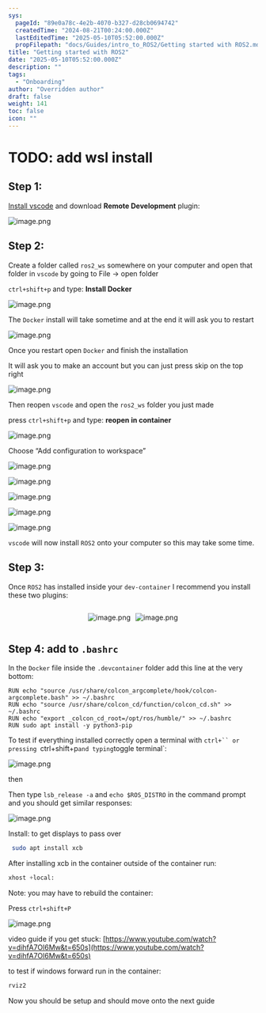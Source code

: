 ```yaml
---
sys:
  pageId: "89e0a78c-4e2b-4070-b327-d28cb0694742"
  createdTime: "2024-08-21T00:24:00.000Z"
  lastEditedTime: "2025-05-10T05:52:00.000Z"
  propFilepath: "docs/Guides/intro_to_ROS2/Getting started with ROS2.md"
title: "Getting started with ROS2"
date: "2025-05-10T05:52:00.000Z"
description: ""
tags:
  - "Onboarding"
author: "Overridden author"
draft: false
weight: 141
toc: false
icon: ""
---
```


# TODO: add wsl install

## Step 1:

[Install vscode](https://code.visualstudio.com/download) and download **Remote Development** plugin:

![image.png](https://prod-files-secure.s3.us-west-2.amazonaws.com/d518164a-d88e-44d1-a4ee-3adb3bd8bce0/efb52993-1881-4a40-b95e-6f020334f022/image.png?X-Amz-Algorithm=AWS4-HMAC-SHA256&X-Amz-Content-Sha256=UNSIGNED-PAYLOAD&X-Amz-Credential=ASIAZI2LB4665TBA7FAL%2F20250616%2Fus-west-2%2Fs3%2Faws4_request&X-Amz-Date=20250616T024359Z&X-Amz-Expires=3600&X-Amz-Security-Token=IQoJb3JpZ2luX2VjEGsaCXVzLXdlc3QtMiJIMEYCIQDxiBf1MaRmPXolDjYRY5RlwkJRrHnXVrm6RmOSAv%2FLxAIhAPMDqa59maIzsa40f9GBDHi5QVJDPbKDA2BToxMoEQy6Kv8DCFMQABoMNjM3NDIzMTgzODA1IgwwZPv0f%2Bs1mcTfMCYq3ANMb2moHTgvBISaQ%2BdFYNvhOXiJmubAIVM%2BSl4XomgbHlyB4d53u%2FEkCgL62WCn9do7kGsCGrfS3Wsk5JJ71O7FMZLVpsWFX25Y2NlrFsQwZes%2BuqcETCcDFeT5a9AuhzDvKW99KZIXksbtfzGsdhkToCKcnxqj1y7s3Rrb7%2F5eOmEPfZBdfRUkcwp12PIgsYfa6wcPI%2Bw8y%2FSvyMFkqNBxHQYTmkixfa04orVAAipFhT6w%2FaBGz020rP9EITs19uU%2BIwGsCQDgKOSCsFutRPhrrABE%2B%2FRgwTwFz8I%2BXn%2BdWcmLhCLi209frLkOHedjEspYB0NPwO4mDF3B2u6cHRaqSPHTsD8M8OhT9Mo9xb5V5550ucYNiwC9aCQG%2BNxmR0GvFo6tzTGV2%2BtFsJUBqyG46yVOeJS%2F%2BR7fj3F6FaILXGHTkQsPbHFEnlMmDVpdhEWu%2FMCngf6FcWr8mzMU13RKuOP3E2Gvg9004rJuopzIU5ux33SbjN%2F9FU%2Ba9tG2xjJ0t6gsW1dZUImy%2Fs2hbYuIBtqR4J6BE0q8YENAXUy%2BePq7%2BihiFJQm%2BVTc%2BH11e0yJTCP5EKiqbhvwhLYOrRptpGPiS5yJb3S8Wh3mYDZ8A9Rd9%2Fgfkrk8DRav8jC%2F%2Fr3CBjqkAcGOK3E4oGr38cYPd1t5ar92kWSaFvCTTl%2BciCtzzmOLKRuMGXG8%2BMJ7%2FYQq2AHoBeRrEltQJk6A8yyVICo4Tu1BPJwFMqyGLES6mW6zmsKVxmSp6JuTD%2B6RtZD1RUl1gcBTJdaQkCnSyIJkVcEGF40Jm6WohEpl9qBJTfTU8D%2FWpbAKaa%2FO7mHA4%2BnuvWNHRw546T4vyORN5m4hQoN8NLw8X4t8&X-Amz-Signature=7ff0f5b19e5cadeb1d7f493638e7a24561e550d91521396c06c396ccc5669edd&X-Amz-SignedHeaders=host&x-amz-checksum-mode=ENABLED&x-id=GetObject)

## Step 2:

Create a folder called `ros2_ws` somewhere on your computer and open that folder in `vscode` by going to File → open folder 

`ctrl+shift+p` and type: **Install Docker**

![image.png](https://prod-files-secure.s3.us-west-2.amazonaws.com/d518164a-d88e-44d1-a4ee-3adb3bd8bce0/2269dc0e-1cd5-47ff-bceb-c04ad9b2eab0/image.png?X-Amz-Algorithm=AWS4-HMAC-SHA256&X-Amz-Content-Sha256=UNSIGNED-PAYLOAD&X-Amz-Credential=ASIAZI2LB4665TBA7FAL%2F20250616%2Fus-west-2%2Fs3%2Faws4_request&X-Amz-Date=20250616T024359Z&X-Amz-Expires=3600&X-Amz-Security-Token=IQoJb3JpZ2luX2VjEGsaCXVzLXdlc3QtMiJIMEYCIQDxiBf1MaRmPXolDjYRY5RlwkJRrHnXVrm6RmOSAv%2FLxAIhAPMDqa59maIzsa40f9GBDHi5QVJDPbKDA2BToxMoEQy6Kv8DCFMQABoMNjM3NDIzMTgzODA1IgwwZPv0f%2Bs1mcTfMCYq3ANMb2moHTgvBISaQ%2BdFYNvhOXiJmubAIVM%2BSl4XomgbHlyB4d53u%2FEkCgL62WCn9do7kGsCGrfS3Wsk5JJ71O7FMZLVpsWFX25Y2NlrFsQwZes%2BuqcETCcDFeT5a9AuhzDvKW99KZIXksbtfzGsdhkToCKcnxqj1y7s3Rrb7%2F5eOmEPfZBdfRUkcwp12PIgsYfa6wcPI%2Bw8y%2FSvyMFkqNBxHQYTmkixfa04orVAAipFhT6w%2FaBGz020rP9EITs19uU%2BIwGsCQDgKOSCsFutRPhrrABE%2B%2FRgwTwFz8I%2BXn%2BdWcmLhCLi209frLkOHedjEspYB0NPwO4mDF3B2u6cHRaqSPHTsD8M8OhT9Mo9xb5V5550ucYNiwC9aCQG%2BNxmR0GvFo6tzTGV2%2BtFsJUBqyG46yVOeJS%2F%2BR7fj3F6FaILXGHTkQsPbHFEnlMmDVpdhEWu%2FMCngf6FcWr8mzMU13RKuOP3E2Gvg9004rJuopzIU5ux33SbjN%2F9FU%2Ba9tG2xjJ0t6gsW1dZUImy%2Fs2hbYuIBtqR4J6BE0q8YENAXUy%2BePq7%2BihiFJQm%2BVTc%2BH11e0yJTCP5EKiqbhvwhLYOrRptpGPiS5yJb3S8Wh3mYDZ8A9Rd9%2Fgfkrk8DRav8jC%2F%2Fr3CBjqkAcGOK3E4oGr38cYPd1t5ar92kWSaFvCTTl%2BciCtzzmOLKRuMGXG8%2BMJ7%2FYQq2AHoBeRrEltQJk6A8yyVICo4Tu1BPJwFMqyGLES6mW6zmsKVxmSp6JuTD%2B6RtZD1RUl1gcBTJdaQkCnSyIJkVcEGF40Jm6WohEpl9qBJTfTU8D%2FWpbAKaa%2FO7mHA4%2BnuvWNHRw546T4vyORN5m4hQoN8NLw8X4t8&X-Amz-Signature=ee3a78a2285086734a658d05f91fe3a5a5649f19508b771a3d13855a8168d61e&X-Amz-SignedHeaders=host&x-amz-checksum-mode=ENABLED&x-id=GetObject)

The `Docker` install will take sometime and at the end it will ask you to restart

![image.png](https://prod-files-secure.s3.us-west-2.amazonaws.com/d518164a-d88e-44d1-a4ee-3adb3bd8bce0/ed233f78-be33-4b1f-b89c-9c346c0e961e/image.png?X-Amz-Algorithm=AWS4-HMAC-SHA256&X-Amz-Content-Sha256=UNSIGNED-PAYLOAD&X-Amz-Credential=ASIAZI2LB4665TBA7FAL%2F20250616%2Fus-west-2%2Fs3%2Faws4_request&X-Amz-Date=20250616T024359Z&X-Amz-Expires=3600&X-Amz-Security-Token=IQoJb3JpZ2luX2VjEGsaCXVzLXdlc3QtMiJIMEYCIQDxiBf1MaRmPXolDjYRY5RlwkJRrHnXVrm6RmOSAv%2FLxAIhAPMDqa59maIzsa40f9GBDHi5QVJDPbKDA2BToxMoEQy6Kv8DCFMQABoMNjM3NDIzMTgzODA1IgwwZPv0f%2Bs1mcTfMCYq3ANMb2moHTgvBISaQ%2BdFYNvhOXiJmubAIVM%2BSl4XomgbHlyB4d53u%2FEkCgL62WCn9do7kGsCGrfS3Wsk5JJ71O7FMZLVpsWFX25Y2NlrFsQwZes%2BuqcETCcDFeT5a9AuhzDvKW99KZIXksbtfzGsdhkToCKcnxqj1y7s3Rrb7%2F5eOmEPfZBdfRUkcwp12PIgsYfa6wcPI%2Bw8y%2FSvyMFkqNBxHQYTmkixfa04orVAAipFhT6w%2FaBGz020rP9EITs19uU%2BIwGsCQDgKOSCsFutRPhrrABE%2B%2FRgwTwFz8I%2BXn%2BdWcmLhCLi209frLkOHedjEspYB0NPwO4mDF3B2u6cHRaqSPHTsD8M8OhT9Mo9xb5V5550ucYNiwC9aCQG%2BNxmR0GvFo6tzTGV2%2BtFsJUBqyG46yVOeJS%2F%2BR7fj3F6FaILXGHTkQsPbHFEnlMmDVpdhEWu%2FMCngf6FcWr8mzMU13RKuOP3E2Gvg9004rJuopzIU5ux33SbjN%2F9FU%2Ba9tG2xjJ0t6gsW1dZUImy%2Fs2hbYuIBtqR4J6BE0q8YENAXUy%2BePq7%2BihiFJQm%2BVTc%2BH11e0yJTCP5EKiqbhvwhLYOrRptpGPiS5yJb3S8Wh3mYDZ8A9Rd9%2Fgfkrk8DRav8jC%2F%2Fr3CBjqkAcGOK3E4oGr38cYPd1t5ar92kWSaFvCTTl%2BciCtzzmOLKRuMGXG8%2BMJ7%2FYQq2AHoBeRrEltQJk6A8yyVICo4Tu1BPJwFMqyGLES6mW6zmsKVxmSp6JuTD%2B6RtZD1RUl1gcBTJdaQkCnSyIJkVcEGF40Jm6WohEpl9qBJTfTU8D%2FWpbAKaa%2FO7mHA4%2BnuvWNHRw546T4vyORN5m4hQoN8NLw8X4t8&X-Amz-Signature=08ecbba972f74538b28a26d65f731d7de5751785ad3456e8323ba32789e67009&X-Amz-SignedHeaders=host&x-amz-checksum-mode=ENABLED&x-id=GetObject)

Once you restart open `Docker` and finish the installation

It will ask you to make an account but you can just press skip on the top right

![image.png](https://prod-files-secure.s3.us-west-2.amazonaws.com/d518164a-d88e-44d1-a4ee-3adb3bd8bce0/21010ad9-1659-4fd9-9f59-9932a09b2a3d/image.png?X-Amz-Algorithm=AWS4-HMAC-SHA256&X-Amz-Content-Sha256=UNSIGNED-PAYLOAD&X-Amz-Credential=ASIAZI2LB4665TBA7FAL%2F20250616%2Fus-west-2%2Fs3%2Faws4_request&X-Amz-Date=20250616T024359Z&X-Amz-Expires=3600&X-Amz-Security-Token=IQoJb3JpZ2luX2VjEGsaCXVzLXdlc3QtMiJIMEYCIQDxiBf1MaRmPXolDjYRY5RlwkJRrHnXVrm6RmOSAv%2FLxAIhAPMDqa59maIzsa40f9GBDHi5QVJDPbKDA2BToxMoEQy6Kv8DCFMQABoMNjM3NDIzMTgzODA1IgwwZPv0f%2Bs1mcTfMCYq3ANMb2moHTgvBISaQ%2BdFYNvhOXiJmubAIVM%2BSl4XomgbHlyB4d53u%2FEkCgL62WCn9do7kGsCGrfS3Wsk5JJ71O7FMZLVpsWFX25Y2NlrFsQwZes%2BuqcETCcDFeT5a9AuhzDvKW99KZIXksbtfzGsdhkToCKcnxqj1y7s3Rrb7%2F5eOmEPfZBdfRUkcwp12PIgsYfa6wcPI%2Bw8y%2FSvyMFkqNBxHQYTmkixfa04orVAAipFhT6w%2FaBGz020rP9EITs19uU%2BIwGsCQDgKOSCsFutRPhrrABE%2B%2FRgwTwFz8I%2BXn%2BdWcmLhCLi209frLkOHedjEspYB0NPwO4mDF3B2u6cHRaqSPHTsD8M8OhT9Mo9xb5V5550ucYNiwC9aCQG%2BNxmR0GvFo6tzTGV2%2BtFsJUBqyG46yVOeJS%2F%2BR7fj3F6FaILXGHTkQsPbHFEnlMmDVpdhEWu%2FMCngf6FcWr8mzMU13RKuOP3E2Gvg9004rJuopzIU5ux33SbjN%2F9FU%2Ba9tG2xjJ0t6gsW1dZUImy%2Fs2hbYuIBtqR4J6BE0q8YENAXUy%2BePq7%2BihiFJQm%2BVTc%2BH11e0yJTCP5EKiqbhvwhLYOrRptpGPiS5yJb3S8Wh3mYDZ8A9Rd9%2Fgfkrk8DRav8jC%2F%2Fr3CBjqkAcGOK3E4oGr38cYPd1t5ar92kWSaFvCTTl%2BciCtzzmOLKRuMGXG8%2BMJ7%2FYQq2AHoBeRrEltQJk6A8yyVICo4Tu1BPJwFMqyGLES6mW6zmsKVxmSp6JuTD%2B6RtZD1RUl1gcBTJdaQkCnSyIJkVcEGF40Jm6WohEpl9qBJTfTU8D%2FWpbAKaa%2FO7mHA4%2BnuvWNHRw546T4vyORN5m4hQoN8NLw8X4t8&X-Amz-Signature=75fc14d59c920a84229428696a424ae98ad92dbb41f05fedb7418f3d02735097&X-Amz-SignedHeaders=host&x-amz-checksum-mode=ENABLED&x-id=GetObject)

Then reopen `vscode` and open the `ros2_ws` folder you just made

press `ctrl+shift+p` and type: **reopen in container**

![image.png](https://prod-files-secure.s3.us-west-2.amazonaws.com/d518164a-d88e-44d1-a4ee-3adb3bd8bce0/4e93b8c2-41ad-488c-8095-c74205196118/image.png?X-Amz-Algorithm=AWS4-HMAC-SHA256&X-Amz-Content-Sha256=UNSIGNED-PAYLOAD&X-Amz-Credential=ASIAZI2LB4665TBA7FAL%2F20250616%2Fus-west-2%2Fs3%2Faws4_request&X-Amz-Date=20250616T024359Z&X-Amz-Expires=3600&X-Amz-Security-Token=IQoJb3JpZ2luX2VjEGsaCXVzLXdlc3QtMiJIMEYCIQDxiBf1MaRmPXolDjYRY5RlwkJRrHnXVrm6RmOSAv%2FLxAIhAPMDqa59maIzsa40f9GBDHi5QVJDPbKDA2BToxMoEQy6Kv8DCFMQABoMNjM3NDIzMTgzODA1IgwwZPv0f%2Bs1mcTfMCYq3ANMb2moHTgvBISaQ%2BdFYNvhOXiJmubAIVM%2BSl4XomgbHlyB4d53u%2FEkCgL62WCn9do7kGsCGrfS3Wsk5JJ71O7FMZLVpsWFX25Y2NlrFsQwZes%2BuqcETCcDFeT5a9AuhzDvKW99KZIXksbtfzGsdhkToCKcnxqj1y7s3Rrb7%2F5eOmEPfZBdfRUkcwp12PIgsYfa6wcPI%2Bw8y%2FSvyMFkqNBxHQYTmkixfa04orVAAipFhT6w%2FaBGz020rP9EITs19uU%2BIwGsCQDgKOSCsFutRPhrrABE%2B%2FRgwTwFz8I%2BXn%2BdWcmLhCLi209frLkOHedjEspYB0NPwO4mDF3B2u6cHRaqSPHTsD8M8OhT9Mo9xb5V5550ucYNiwC9aCQG%2BNxmR0GvFo6tzTGV2%2BtFsJUBqyG46yVOeJS%2F%2BR7fj3F6FaILXGHTkQsPbHFEnlMmDVpdhEWu%2FMCngf6FcWr8mzMU13RKuOP3E2Gvg9004rJuopzIU5ux33SbjN%2F9FU%2Ba9tG2xjJ0t6gsW1dZUImy%2Fs2hbYuIBtqR4J6BE0q8YENAXUy%2BePq7%2BihiFJQm%2BVTc%2BH11e0yJTCP5EKiqbhvwhLYOrRptpGPiS5yJb3S8Wh3mYDZ8A9Rd9%2Fgfkrk8DRav8jC%2F%2Fr3CBjqkAcGOK3E4oGr38cYPd1t5ar92kWSaFvCTTl%2BciCtzzmOLKRuMGXG8%2BMJ7%2FYQq2AHoBeRrEltQJk6A8yyVICo4Tu1BPJwFMqyGLES6mW6zmsKVxmSp6JuTD%2B6RtZD1RUl1gcBTJdaQkCnSyIJkVcEGF40Jm6WohEpl9qBJTfTU8D%2FWpbAKaa%2FO7mHA4%2BnuvWNHRw546T4vyORN5m4hQoN8NLw8X4t8&X-Amz-Signature=dec20a56cc9ff356788477941164cc985f76e3138a5d717e4cd7a29763c417f5&X-Amz-SignedHeaders=host&x-amz-checksum-mode=ENABLED&x-id=GetObject)

Choose “Add configuration to workspace”

![image.png](https://prod-files-secure.s3.us-west-2.amazonaws.com/d518164a-d88e-44d1-a4ee-3adb3bd8bce0/9560b282-5060-4989-ba37-97e7b2c22476/image.png?X-Amz-Algorithm=AWS4-HMAC-SHA256&X-Amz-Content-Sha256=UNSIGNED-PAYLOAD&X-Amz-Credential=ASIAZI2LB4665TBA7FAL%2F20250616%2Fus-west-2%2Fs3%2Faws4_request&X-Amz-Date=20250616T024359Z&X-Amz-Expires=3600&X-Amz-Security-Token=IQoJb3JpZ2luX2VjEGsaCXVzLXdlc3QtMiJIMEYCIQDxiBf1MaRmPXolDjYRY5RlwkJRrHnXVrm6RmOSAv%2FLxAIhAPMDqa59maIzsa40f9GBDHi5QVJDPbKDA2BToxMoEQy6Kv8DCFMQABoMNjM3NDIzMTgzODA1IgwwZPv0f%2Bs1mcTfMCYq3ANMb2moHTgvBISaQ%2BdFYNvhOXiJmubAIVM%2BSl4XomgbHlyB4d53u%2FEkCgL62WCn9do7kGsCGrfS3Wsk5JJ71O7FMZLVpsWFX25Y2NlrFsQwZes%2BuqcETCcDFeT5a9AuhzDvKW99KZIXksbtfzGsdhkToCKcnxqj1y7s3Rrb7%2F5eOmEPfZBdfRUkcwp12PIgsYfa6wcPI%2Bw8y%2FSvyMFkqNBxHQYTmkixfa04orVAAipFhT6w%2FaBGz020rP9EITs19uU%2BIwGsCQDgKOSCsFutRPhrrABE%2B%2FRgwTwFz8I%2BXn%2BdWcmLhCLi209frLkOHedjEspYB0NPwO4mDF3B2u6cHRaqSPHTsD8M8OhT9Mo9xb5V5550ucYNiwC9aCQG%2BNxmR0GvFo6tzTGV2%2BtFsJUBqyG46yVOeJS%2F%2BR7fj3F6FaILXGHTkQsPbHFEnlMmDVpdhEWu%2FMCngf6FcWr8mzMU13RKuOP3E2Gvg9004rJuopzIU5ux33SbjN%2F9FU%2Ba9tG2xjJ0t6gsW1dZUImy%2Fs2hbYuIBtqR4J6BE0q8YENAXUy%2BePq7%2BihiFJQm%2BVTc%2BH11e0yJTCP5EKiqbhvwhLYOrRptpGPiS5yJb3S8Wh3mYDZ8A9Rd9%2Fgfkrk8DRav8jC%2F%2Fr3CBjqkAcGOK3E4oGr38cYPd1t5ar92kWSaFvCTTl%2BciCtzzmOLKRuMGXG8%2BMJ7%2FYQq2AHoBeRrEltQJk6A8yyVICo4Tu1BPJwFMqyGLES6mW6zmsKVxmSp6JuTD%2B6RtZD1RUl1gcBTJdaQkCnSyIJkVcEGF40Jm6WohEpl9qBJTfTU8D%2FWpbAKaa%2FO7mHA4%2BnuvWNHRw546T4vyORN5m4hQoN8NLw8X4t8&X-Amz-Signature=0d911627d676ee188d7c3b1134f637acd1f3e7b82c7db3442ed2659e57bb4d0b&X-Amz-SignedHeaders=host&x-amz-checksum-mode=ENABLED&x-id=GetObject)

![image.png](https://prod-files-secure.s3.us-west-2.amazonaws.com/d518164a-d88e-44d1-a4ee-3adb3bd8bce0/2ee63f81-886b-48e8-a553-dc6e5eac99e4/image.png?X-Amz-Algorithm=AWS4-HMAC-SHA256&X-Amz-Content-Sha256=UNSIGNED-PAYLOAD&X-Amz-Credential=ASIAZI2LB4665TBA7FAL%2F20250616%2Fus-west-2%2Fs3%2Faws4_request&X-Amz-Date=20250616T024359Z&X-Amz-Expires=3600&X-Amz-Security-Token=IQoJb3JpZ2luX2VjEGsaCXVzLXdlc3QtMiJIMEYCIQDxiBf1MaRmPXolDjYRY5RlwkJRrHnXVrm6RmOSAv%2FLxAIhAPMDqa59maIzsa40f9GBDHi5QVJDPbKDA2BToxMoEQy6Kv8DCFMQABoMNjM3NDIzMTgzODA1IgwwZPv0f%2Bs1mcTfMCYq3ANMb2moHTgvBISaQ%2BdFYNvhOXiJmubAIVM%2BSl4XomgbHlyB4d53u%2FEkCgL62WCn9do7kGsCGrfS3Wsk5JJ71O7FMZLVpsWFX25Y2NlrFsQwZes%2BuqcETCcDFeT5a9AuhzDvKW99KZIXksbtfzGsdhkToCKcnxqj1y7s3Rrb7%2F5eOmEPfZBdfRUkcwp12PIgsYfa6wcPI%2Bw8y%2FSvyMFkqNBxHQYTmkixfa04orVAAipFhT6w%2FaBGz020rP9EITs19uU%2BIwGsCQDgKOSCsFutRPhrrABE%2B%2FRgwTwFz8I%2BXn%2BdWcmLhCLi209frLkOHedjEspYB0NPwO4mDF3B2u6cHRaqSPHTsD8M8OhT9Mo9xb5V5550ucYNiwC9aCQG%2BNxmR0GvFo6tzTGV2%2BtFsJUBqyG46yVOeJS%2F%2BR7fj3F6FaILXGHTkQsPbHFEnlMmDVpdhEWu%2FMCngf6FcWr8mzMU13RKuOP3E2Gvg9004rJuopzIU5ux33SbjN%2F9FU%2Ba9tG2xjJ0t6gsW1dZUImy%2Fs2hbYuIBtqR4J6BE0q8YENAXUy%2BePq7%2BihiFJQm%2BVTc%2BH11e0yJTCP5EKiqbhvwhLYOrRptpGPiS5yJb3S8Wh3mYDZ8A9Rd9%2Fgfkrk8DRav8jC%2F%2Fr3CBjqkAcGOK3E4oGr38cYPd1t5ar92kWSaFvCTTl%2BciCtzzmOLKRuMGXG8%2BMJ7%2FYQq2AHoBeRrEltQJk6A8yyVICo4Tu1BPJwFMqyGLES6mW6zmsKVxmSp6JuTD%2B6RtZD1RUl1gcBTJdaQkCnSyIJkVcEGF40Jm6WohEpl9qBJTfTU8D%2FWpbAKaa%2FO7mHA4%2BnuvWNHRw546T4vyORN5m4hQoN8NLw8X4t8&X-Amz-Signature=c6c0e4b6ef597b4e577f5ebf9a6d1aa087307fab6b3609292fccc4100cb57c39&X-Amz-SignedHeaders=host&x-amz-checksum-mode=ENABLED&x-id=GetObject)

![image.png](https://prod-files-secure.s3.us-west-2.amazonaws.com/d518164a-d88e-44d1-a4ee-3adb3bd8bce0/ae1580b2-b048-407e-aed9-b584224a7a04/image.png?X-Amz-Algorithm=AWS4-HMAC-SHA256&X-Amz-Content-Sha256=UNSIGNED-PAYLOAD&X-Amz-Credential=ASIAZI2LB4665TBA7FAL%2F20250616%2Fus-west-2%2Fs3%2Faws4_request&X-Amz-Date=20250616T024359Z&X-Amz-Expires=3600&X-Amz-Security-Token=IQoJb3JpZ2luX2VjEGsaCXVzLXdlc3QtMiJIMEYCIQDxiBf1MaRmPXolDjYRY5RlwkJRrHnXVrm6RmOSAv%2FLxAIhAPMDqa59maIzsa40f9GBDHi5QVJDPbKDA2BToxMoEQy6Kv8DCFMQABoMNjM3NDIzMTgzODA1IgwwZPv0f%2Bs1mcTfMCYq3ANMb2moHTgvBISaQ%2BdFYNvhOXiJmubAIVM%2BSl4XomgbHlyB4d53u%2FEkCgL62WCn9do7kGsCGrfS3Wsk5JJ71O7FMZLVpsWFX25Y2NlrFsQwZes%2BuqcETCcDFeT5a9AuhzDvKW99KZIXksbtfzGsdhkToCKcnxqj1y7s3Rrb7%2F5eOmEPfZBdfRUkcwp12PIgsYfa6wcPI%2Bw8y%2FSvyMFkqNBxHQYTmkixfa04orVAAipFhT6w%2FaBGz020rP9EITs19uU%2BIwGsCQDgKOSCsFutRPhrrABE%2B%2FRgwTwFz8I%2BXn%2BdWcmLhCLi209frLkOHedjEspYB0NPwO4mDF3B2u6cHRaqSPHTsD8M8OhT9Mo9xb5V5550ucYNiwC9aCQG%2BNxmR0GvFo6tzTGV2%2BtFsJUBqyG46yVOeJS%2F%2BR7fj3F6FaILXGHTkQsPbHFEnlMmDVpdhEWu%2FMCngf6FcWr8mzMU13RKuOP3E2Gvg9004rJuopzIU5ux33SbjN%2F9FU%2Ba9tG2xjJ0t6gsW1dZUImy%2Fs2hbYuIBtqR4J6BE0q8YENAXUy%2BePq7%2BihiFJQm%2BVTc%2BH11e0yJTCP5EKiqbhvwhLYOrRptpGPiS5yJb3S8Wh3mYDZ8A9Rd9%2Fgfkrk8DRav8jC%2F%2Fr3CBjqkAcGOK3E4oGr38cYPd1t5ar92kWSaFvCTTl%2BciCtzzmOLKRuMGXG8%2BMJ7%2FYQq2AHoBeRrEltQJk6A8yyVICo4Tu1BPJwFMqyGLES6mW6zmsKVxmSp6JuTD%2B6RtZD1RUl1gcBTJdaQkCnSyIJkVcEGF40Jm6WohEpl9qBJTfTU8D%2FWpbAKaa%2FO7mHA4%2BnuvWNHRw546T4vyORN5m4hQoN8NLw8X4t8&X-Amz-Signature=31d318c53bfed0f1345dd761bd4bb2a7f6a97efae7459c7a6aee88c6ddb7f07b&X-Amz-SignedHeaders=host&x-amz-checksum-mode=ENABLED&x-id=GetObject)

![image.png](https://prod-files-secure.s3.us-west-2.amazonaws.com/d518164a-d88e-44d1-a4ee-3adb3bd8bce0/53255b28-f75e-430f-b9e3-c0ac8577e42b/image.png?X-Amz-Algorithm=AWS4-HMAC-SHA256&X-Amz-Content-Sha256=UNSIGNED-PAYLOAD&X-Amz-Credential=ASIAZI2LB4665TBA7FAL%2F20250616%2Fus-west-2%2Fs3%2Faws4_request&X-Amz-Date=20250616T024359Z&X-Amz-Expires=3600&X-Amz-Security-Token=IQoJb3JpZ2luX2VjEGsaCXVzLXdlc3QtMiJIMEYCIQDxiBf1MaRmPXolDjYRY5RlwkJRrHnXVrm6RmOSAv%2FLxAIhAPMDqa59maIzsa40f9GBDHi5QVJDPbKDA2BToxMoEQy6Kv8DCFMQABoMNjM3NDIzMTgzODA1IgwwZPv0f%2Bs1mcTfMCYq3ANMb2moHTgvBISaQ%2BdFYNvhOXiJmubAIVM%2BSl4XomgbHlyB4d53u%2FEkCgL62WCn9do7kGsCGrfS3Wsk5JJ71O7FMZLVpsWFX25Y2NlrFsQwZes%2BuqcETCcDFeT5a9AuhzDvKW99KZIXksbtfzGsdhkToCKcnxqj1y7s3Rrb7%2F5eOmEPfZBdfRUkcwp12PIgsYfa6wcPI%2Bw8y%2FSvyMFkqNBxHQYTmkixfa04orVAAipFhT6w%2FaBGz020rP9EITs19uU%2BIwGsCQDgKOSCsFutRPhrrABE%2B%2FRgwTwFz8I%2BXn%2BdWcmLhCLi209frLkOHedjEspYB0NPwO4mDF3B2u6cHRaqSPHTsD8M8OhT9Mo9xb5V5550ucYNiwC9aCQG%2BNxmR0GvFo6tzTGV2%2BtFsJUBqyG46yVOeJS%2F%2BR7fj3F6FaILXGHTkQsPbHFEnlMmDVpdhEWu%2FMCngf6FcWr8mzMU13RKuOP3E2Gvg9004rJuopzIU5ux33SbjN%2F9FU%2Ba9tG2xjJ0t6gsW1dZUImy%2Fs2hbYuIBtqR4J6BE0q8YENAXUy%2BePq7%2BihiFJQm%2BVTc%2BH11e0yJTCP5EKiqbhvwhLYOrRptpGPiS5yJb3S8Wh3mYDZ8A9Rd9%2Fgfkrk8DRav8jC%2F%2Fr3CBjqkAcGOK3E4oGr38cYPd1t5ar92kWSaFvCTTl%2BciCtzzmOLKRuMGXG8%2BMJ7%2FYQq2AHoBeRrEltQJk6A8yyVICo4Tu1BPJwFMqyGLES6mW6zmsKVxmSp6JuTD%2B6RtZD1RUl1gcBTJdaQkCnSyIJkVcEGF40Jm6WohEpl9qBJTfTU8D%2FWpbAKaa%2FO7mHA4%2BnuvWNHRw546T4vyORN5m4hQoN8NLw8X4t8&X-Amz-Signature=35bdb089493c83967c186da146a6ab858071a51ae4875366e629ca9ab6865ad5&X-Amz-SignedHeaders=host&x-amz-checksum-mode=ENABLED&x-id=GetObject)

![image.png](https://prod-files-secure.s3.us-west-2.amazonaws.com/d518164a-d88e-44d1-a4ee-3adb3bd8bce0/7c562767-5af9-4ffb-97d1-327bcdf4ee00/image.png?X-Amz-Algorithm=AWS4-HMAC-SHA256&X-Amz-Content-Sha256=UNSIGNED-PAYLOAD&X-Amz-Credential=ASIAZI2LB4665TBA7FAL%2F20250616%2Fus-west-2%2Fs3%2Faws4_request&X-Amz-Date=20250616T024359Z&X-Amz-Expires=3600&X-Amz-Security-Token=IQoJb3JpZ2luX2VjEGsaCXVzLXdlc3QtMiJIMEYCIQDxiBf1MaRmPXolDjYRY5RlwkJRrHnXVrm6RmOSAv%2FLxAIhAPMDqa59maIzsa40f9GBDHi5QVJDPbKDA2BToxMoEQy6Kv8DCFMQABoMNjM3NDIzMTgzODA1IgwwZPv0f%2Bs1mcTfMCYq3ANMb2moHTgvBISaQ%2BdFYNvhOXiJmubAIVM%2BSl4XomgbHlyB4d53u%2FEkCgL62WCn9do7kGsCGrfS3Wsk5JJ71O7FMZLVpsWFX25Y2NlrFsQwZes%2BuqcETCcDFeT5a9AuhzDvKW99KZIXksbtfzGsdhkToCKcnxqj1y7s3Rrb7%2F5eOmEPfZBdfRUkcwp12PIgsYfa6wcPI%2Bw8y%2FSvyMFkqNBxHQYTmkixfa04orVAAipFhT6w%2FaBGz020rP9EITs19uU%2BIwGsCQDgKOSCsFutRPhrrABE%2B%2FRgwTwFz8I%2BXn%2BdWcmLhCLi209frLkOHedjEspYB0NPwO4mDF3B2u6cHRaqSPHTsD8M8OhT9Mo9xb5V5550ucYNiwC9aCQG%2BNxmR0GvFo6tzTGV2%2BtFsJUBqyG46yVOeJS%2F%2BR7fj3F6FaILXGHTkQsPbHFEnlMmDVpdhEWu%2FMCngf6FcWr8mzMU13RKuOP3E2Gvg9004rJuopzIU5ux33SbjN%2F9FU%2Ba9tG2xjJ0t6gsW1dZUImy%2Fs2hbYuIBtqR4J6BE0q8YENAXUy%2BePq7%2BihiFJQm%2BVTc%2BH11e0yJTCP5EKiqbhvwhLYOrRptpGPiS5yJb3S8Wh3mYDZ8A9Rd9%2Fgfkrk8DRav8jC%2F%2Fr3CBjqkAcGOK3E4oGr38cYPd1t5ar92kWSaFvCTTl%2BciCtzzmOLKRuMGXG8%2BMJ7%2FYQq2AHoBeRrEltQJk6A8yyVICo4Tu1BPJwFMqyGLES6mW6zmsKVxmSp6JuTD%2B6RtZD1RUl1gcBTJdaQkCnSyIJkVcEGF40Jm6WohEpl9qBJTfTU8D%2FWpbAKaa%2FO7mHA4%2BnuvWNHRw546T4vyORN5m4hQoN8NLw8X4t8&X-Amz-Signature=dc6173a39c3b1eac613398a19e5daee22fb730ef87d91e5acd7537d1a1fb8dc4&X-Amz-SignedHeaders=host&x-amz-checksum-mode=ENABLED&x-id=GetObject)

`vscode` will now install `ROS2` onto your computer so this may take some time.

## Step 3:

Once `ROS2` has installed inside your `dev-container` I recommend you install these two plugins:

<div style="display: flex;flex-direction: row; column-gap:10px; max-width: 630px;justify-content: center;">
<div>

![image.png](https://prod-files-secure.s3.us-west-2.amazonaws.com/d518164a-d88e-44d1-a4ee-3adb3bd8bce0/3fc3d550-5a54-4ba1-ba6b-faa01cdb7369/image.png?X-Amz-Algorithm=AWS4-HMAC-SHA256&X-Amz-Content-Sha256=UNSIGNED-PAYLOAD&X-Amz-Credential=ASIAZI2LB466V4UIHKVM%2F20250616%2Fus-west-2%2Fs3%2Faws4_request&X-Amz-Date=20250616T024403Z&X-Amz-Expires=3600&X-Amz-Security-Token=IQoJb3JpZ2luX2VjEGsaCXVzLXdlc3QtMiJGMEQCIApSkblf%2F8gIygP8DZOWZa5dFC9I1MEPXNrPlw948lgcAiAHjEYyzMkTFzWeydP2uEo%2BBoLYeQR8ElB32%2BDasIuPrSr%2FAwhTEAAaDDYzNzQyMzE4MzgwNSIMRCom4TpJGvQi24LyKtwD%2FD2EGf9z9iDmFmtAIwTJnRsxi%2B1rfU1UVODvXyquva6D4k1GEo6%2FU2HC0nQzvFt1SOjBf54RFvwZ8KELV36649ZonJ27JqNpJ1542R1C4B62tq61XiAD7ZF8OckI6BvdllU9ntBMpwvEAjsfJT5umDXjhK88ueVj2HNKrqCA4k%2FyegwtSOCaXb8Ctj%2B9t84qicBOfXsCdrFubFzqt90f3%2F1Rsdiy7lQUUuyfBp%2F7%2FA0kKtOwXSmjrrCJRI5eydCbbJQ1Jwj7Ahe4LIEWLuRg0wwwaY4QACaTvoW899aAC9oB5bTIS8qkoWq7Qk8VtIN8UuLkqwMzUTInYTFONc2AtrprSriPMENZ%2FfBcsEfMZkzQqHFE7VBnqFABFF2YJcySAVhp77vPfw4ComraRRvVzfhVEdWQ2CHwq4bZNtORmSyxOdbXr1K%2BypGwIzFHK07Wk0JrekSz6nmbCMUndEa6w%2Buuo%2FU78aJkcxVkMlnrghFf3xHkNRsE42pZtQ3HF8fUErIZ1t4HvfmBMuZ7dbdUHpYQEcqwcrQoWBkJDJKMwLRuDID9iMTvkE54E5IpCgLh2v0p1SJxR3dqzwj5i0d3ftLgFeVeYwSpJouyGFkK07wFs%2B2mXHEtc7DICnMw4v69wgY6pgGheRI6UZSWJbZMLLs1wQ4f2XRFaEPuJEXhZTdzAx8LaL88Qmy%2BvpKwlJ4e11ar8NwLViel1MWAyXmxbdPdKLjfWmhgEhmFXegUwu0eh%2Fwbda5wWBajdPXDooyBtFEsBaPhlBzfh4lxS4%2BmUYccLycGCUXoGzYCsUCCiGAIWqFRNjcMp66JIZOTGB1d6E19VMieQC8ur13coQTrWP8OLiB4xMC52jwT&X-Amz-Signature=2745842342bdc981bd8b0582967e395309282665e863b9a7868e3e37c3e27ff4&X-Amz-SignedHeaders=host&x-amz-checksum-mode=ENABLED&x-id=GetObject)

</div>
<div>

![image.png](https://prod-files-secure.s3.us-west-2.amazonaws.com/d518164a-d88e-44d1-a4ee-3adb3bd8bce0/d994cc66-13c2-4093-a5a3-f84cf4601a82/image.png?X-Amz-Algorithm=AWS4-HMAC-SHA256&X-Amz-Content-Sha256=UNSIGNED-PAYLOAD&X-Amz-Credential=ASIAZI2LB466R6SL54HO%2F20250616%2Fus-west-2%2Fs3%2Faws4_request&X-Amz-Date=20250616T024405Z&X-Amz-Expires=3600&X-Amz-Security-Token=IQoJb3JpZ2luX2VjEGsaCXVzLXdlc3QtMiJHMEUCIQCBwPxrszUzs0%2BJu1TajfG07A%2B4%2BH5TZBfpe9%2BgpfIdSQIgDUrMbsSEAhKXcEZ9QUPTlMum01iV4ijXKxs%2BRV%2B6X2Eq%2FwMIVBAAGgw2Mzc0MjMxODM4MDUiDAh5W5DjS%2Fc8VSxFOircA0U%2FatV37UEDbnhcmK%2FOZQiGSX7h7wQCFaiEAqDlTtLfkSisqrlVPTj2paqiY4e%2FzwrexOZgy4winAuo8bhy%2BQQ26h4KNGpweNSW0rUY2wmsx115sI8tgMCm%2F6H8qUUkfjA80FMSiYKcPxelDcsbOZezG3pUNgamtOQ5WeREkFychb1V3kZgoXxDDGF%2BUeRIMQFL4p2kZ4bcdenybQYiXZ8yg1qh3idwXXiYbF1N77bqKRSFRCKmtzQq8z13BhJ%2Bwy2kjrER3QaOCIIRBTAXJBfuUTxEsfxAWmjR3zycWtYuIjSoW2CK0uoqTxNDkvu%2FN2CO0qNZCB3t2DyVja%2FBpxQQqeQhga6O%2BcD9ps2SRYMAdozUevJIERVUo3tyO%2FVO0uCSk0kHMukA754UisBtlEx8vl6uiLY4TuN4KnvkpQ0Z9P4Sgs19a0f0ZN8HY1Wrsq8IMh1nR1sjA%2BEBgr%2FqEXKNM1qHQxyFn2Lj9rwd0d5RNaHR1mVYZE7PDdSRAMcjB%2FI0119DWobx1Wk12NPw3FXzvws8kRGsLDGn5G7gfK3btrGrULOFu06C6SRFKA1tpGluOMsc%2Fwzpr%2Bk0JjN0t1qLUKoxu31FMlV9iYJSezXBLl4yX6RQwYosEde6MJ%2BIvsIGOqUBoWaRJXNA8Fg1LU%2BlQa79zzzuxCW0OX%2Bdsg4dQxKquCk%2F48m4un54Lskb1MEzdt0Ai3P%2B%2BA1ap%2BHutz7xPzorNMU2krzw0MAVATvq%2B%2Fr%2Fi7ugMYoRI%2BmIcKT1xqbJxDkC5Sh5fw%2Frz%2FK6HqqE%2F2bSzjplE0m1vL0rbEWzryR9LF9rR%2FwtTlQPd4EDo9mPof9SSNSRQeDbXiY5ffe0l0jYppw%2Boffv&X-Amz-Signature=aa951b3684b67761fba1255a81968346e6e2e7c2133e66773801d65166dca0d2&X-Amz-SignedHeaders=host&x-amz-checksum-mode=ENABLED&x-id=GetObject)

</div>
</div>

## Step 4: add to `.bashrc`

In the `Docker` file inside the `.devcontainer` folder add this line at the very bottom: 

```docker
RUN echo "source /usr/share/colcon_argcomplete/hook/colcon-argcomplete.bash" >> ~/.bashrc
RUN echo "source /usr/share/colcon_cd/function/colcon_cd.sh" >> ~/.bashrc
RUN echo "export _colcon_cd_root=/opt/ros/humble/" >> ~/.bashrc
RUN sudo apt install -y python3-pip 
```

To test if everything installed correctly open a terminal with `ctrl+`` or pressing `ctrl+shift+p` and typing `toggle terminal`:

![image.png](https://prod-files-secure.s3.us-west-2.amazonaws.com/d518164a-d88e-44d1-a4ee-3adb3bd8bce0/6a4943d8-b04e-4c02-9a58-775f3384d1a5/image.png?X-Amz-Algorithm=AWS4-HMAC-SHA256&X-Amz-Content-Sha256=UNSIGNED-PAYLOAD&X-Amz-Credential=ASIAZI2LB4665TBA7FAL%2F20250616%2Fus-west-2%2Fs3%2Faws4_request&X-Amz-Date=20250616T024359Z&X-Amz-Expires=3600&X-Amz-Security-Token=IQoJb3JpZ2luX2VjEGsaCXVzLXdlc3QtMiJIMEYCIQDxiBf1MaRmPXolDjYRY5RlwkJRrHnXVrm6RmOSAv%2FLxAIhAPMDqa59maIzsa40f9GBDHi5QVJDPbKDA2BToxMoEQy6Kv8DCFMQABoMNjM3NDIzMTgzODA1IgwwZPv0f%2Bs1mcTfMCYq3ANMb2moHTgvBISaQ%2BdFYNvhOXiJmubAIVM%2BSl4XomgbHlyB4d53u%2FEkCgL62WCn9do7kGsCGrfS3Wsk5JJ71O7FMZLVpsWFX25Y2NlrFsQwZes%2BuqcETCcDFeT5a9AuhzDvKW99KZIXksbtfzGsdhkToCKcnxqj1y7s3Rrb7%2F5eOmEPfZBdfRUkcwp12PIgsYfa6wcPI%2Bw8y%2FSvyMFkqNBxHQYTmkixfa04orVAAipFhT6w%2FaBGz020rP9EITs19uU%2BIwGsCQDgKOSCsFutRPhrrABE%2B%2FRgwTwFz8I%2BXn%2BdWcmLhCLi209frLkOHedjEspYB0NPwO4mDF3B2u6cHRaqSPHTsD8M8OhT9Mo9xb5V5550ucYNiwC9aCQG%2BNxmR0GvFo6tzTGV2%2BtFsJUBqyG46yVOeJS%2F%2BR7fj3F6FaILXGHTkQsPbHFEnlMmDVpdhEWu%2FMCngf6FcWr8mzMU13RKuOP3E2Gvg9004rJuopzIU5ux33SbjN%2F9FU%2Ba9tG2xjJ0t6gsW1dZUImy%2Fs2hbYuIBtqR4J6BE0q8YENAXUy%2BePq7%2BihiFJQm%2BVTc%2BH11e0yJTCP5EKiqbhvwhLYOrRptpGPiS5yJb3S8Wh3mYDZ8A9Rd9%2Fgfkrk8DRav8jC%2F%2Fr3CBjqkAcGOK3E4oGr38cYPd1t5ar92kWSaFvCTTl%2BciCtzzmOLKRuMGXG8%2BMJ7%2FYQq2AHoBeRrEltQJk6A8yyVICo4Tu1BPJwFMqyGLES6mW6zmsKVxmSp6JuTD%2B6RtZD1RUl1gcBTJdaQkCnSyIJkVcEGF40Jm6WohEpl9qBJTfTU8D%2FWpbAKaa%2FO7mHA4%2BnuvWNHRw546T4vyORN5m4hQoN8NLw8X4t8&X-Amz-Signature=c81b0e8c93fe1e6d66f7db2d107890681a92792f9507e6b449f995e0004a2a4d&X-Amz-SignedHeaders=host&x-amz-checksum-mode=ENABLED&x-id=GetObject)

then 

Then type `lsb_release -a` and `echo $ROS_DISTRO` in the command prompt and you should get similar responses:

![image.png](https://prod-files-secure.s3.us-west-2.amazonaws.com/d518164a-d88e-44d1-a4ee-3adb3bd8bce0/3e635dec-a805-4e85-8b9e-d000e5b71a4e/image.png?X-Amz-Algorithm=AWS4-HMAC-SHA256&X-Amz-Content-Sha256=UNSIGNED-PAYLOAD&X-Amz-Credential=ASIAZI2LB4665TBA7FAL%2F20250616%2Fus-west-2%2Fs3%2Faws4_request&X-Amz-Date=20250616T024359Z&X-Amz-Expires=3600&X-Amz-Security-Token=IQoJb3JpZ2luX2VjEGsaCXVzLXdlc3QtMiJIMEYCIQDxiBf1MaRmPXolDjYRY5RlwkJRrHnXVrm6RmOSAv%2FLxAIhAPMDqa59maIzsa40f9GBDHi5QVJDPbKDA2BToxMoEQy6Kv8DCFMQABoMNjM3NDIzMTgzODA1IgwwZPv0f%2Bs1mcTfMCYq3ANMb2moHTgvBISaQ%2BdFYNvhOXiJmubAIVM%2BSl4XomgbHlyB4d53u%2FEkCgL62WCn9do7kGsCGrfS3Wsk5JJ71O7FMZLVpsWFX25Y2NlrFsQwZes%2BuqcETCcDFeT5a9AuhzDvKW99KZIXksbtfzGsdhkToCKcnxqj1y7s3Rrb7%2F5eOmEPfZBdfRUkcwp12PIgsYfa6wcPI%2Bw8y%2FSvyMFkqNBxHQYTmkixfa04orVAAipFhT6w%2FaBGz020rP9EITs19uU%2BIwGsCQDgKOSCsFutRPhrrABE%2B%2FRgwTwFz8I%2BXn%2BdWcmLhCLi209frLkOHedjEspYB0NPwO4mDF3B2u6cHRaqSPHTsD8M8OhT9Mo9xb5V5550ucYNiwC9aCQG%2BNxmR0GvFo6tzTGV2%2BtFsJUBqyG46yVOeJS%2F%2BR7fj3F6FaILXGHTkQsPbHFEnlMmDVpdhEWu%2FMCngf6FcWr8mzMU13RKuOP3E2Gvg9004rJuopzIU5ux33SbjN%2F9FU%2Ba9tG2xjJ0t6gsW1dZUImy%2Fs2hbYuIBtqR4J6BE0q8YENAXUy%2BePq7%2BihiFJQm%2BVTc%2BH11e0yJTCP5EKiqbhvwhLYOrRptpGPiS5yJb3S8Wh3mYDZ8A9Rd9%2Fgfkrk8DRav8jC%2F%2Fr3CBjqkAcGOK3E4oGr38cYPd1t5ar92kWSaFvCTTl%2BciCtzzmOLKRuMGXG8%2BMJ7%2FYQq2AHoBeRrEltQJk6A8yyVICo4Tu1BPJwFMqyGLES6mW6zmsKVxmSp6JuTD%2B6RtZD1RUl1gcBTJdaQkCnSyIJkVcEGF40Jm6WohEpl9qBJTfTU8D%2FWpbAKaa%2FO7mHA4%2BnuvWNHRw546T4vyORN5m4hQoN8NLw8X4t8&X-Amz-Signature=756d0f333c1be6837f7ce2963ca06a23d4a96fa95effded3109c06c1a66445f4&X-Amz-SignedHeaders=host&x-amz-checksum-mode=ENABLED&x-id=GetObject)

Install:  to get displays to pass over

```bash
 sudo apt install xcb
```

After installing xcb in the container outside of the container run:

```python
xhost +local:
```

Note: you may have to rebuild the container:

Press `ctrl+shift+P`

![image.png](https://prod-files-secure.s3.us-west-2.amazonaws.com/d518164a-d88e-44d1-a4ee-3adb3bd8bce0/6c2be660-2618-4c38-9c26-53554f7a0b7b/image.png?X-Amz-Algorithm=AWS4-HMAC-SHA256&X-Amz-Content-Sha256=UNSIGNED-PAYLOAD&X-Amz-Credential=ASIAZI2LB4665TBA7FAL%2F20250616%2Fus-west-2%2Fs3%2Faws4_request&X-Amz-Date=20250616T024359Z&X-Amz-Expires=3600&X-Amz-Security-Token=IQoJb3JpZ2luX2VjEGsaCXVzLXdlc3QtMiJIMEYCIQDxiBf1MaRmPXolDjYRY5RlwkJRrHnXVrm6RmOSAv%2FLxAIhAPMDqa59maIzsa40f9GBDHi5QVJDPbKDA2BToxMoEQy6Kv8DCFMQABoMNjM3NDIzMTgzODA1IgwwZPv0f%2Bs1mcTfMCYq3ANMb2moHTgvBISaQ%2BdFYNvhOXiJmubAIVM%2BSl4XomgbHlyB4d53u%2FEkCgL62WCn9do7kGsCGrfS3Wsk5JJ71O7FMZLVpsWFX25Y2NlrFsQwZes%2BuqcETCcDFeT5a9AuhzDvKW99KZIXksbtfzGsdhkToCKcnxqj1y7s3Rrb7%2F5eOmEPfZBdfRUkcwp12PIgsYfa6wcPI%2Bw8y%2FSvyMFkqNBxHQYTmkixfa04orVAAipFhT6w%2FaBGz020rP9EITs19uU%2BIwGsCQDgKOSCsFutRPhrrABE%2B%2FRgwTwFz8I%2BXn%2BdWcmLhCLi209frLkOHedjEspYB0NPwO4mDF3B2u6cHRaqSPHTsD8M8OhT9Mo9xb5V5550ucYNiwC9aCQG%2BNxmR0GvFo6tzTGV2%2BtFsJUBqyG46yVOeJS%2F%2BR7fj3F6FaILXGHTkQsPbHFEnlMmDVpdhEWu%2FMCngf6FcWr8mzMU13RKuOP3E2Gvg9004rJuopzIU5ux33SbjN%2F9FU%2Ba9tG2xjJ0t6gsW1dZUImy%2Fs2hbYuIBtqR4J6BE0q8YENAXUy%2BePq7%2BihiFJQm%2BVTc%2BH11e0yJTCP5EKiqbhvwhLYOrRptpGPiS5yJb3S8Wh3mYDZ8A9Rd9%2Fgfkrk8DRav8jC%2F%2Fr3CBjqkAcGOK3E4oGr38cYPd1t5ar92kWSaFvCTTl%2BciCtzzmOLKRuMGXG8%2BMJ7%2FYQq2AHoBeRrEltQJk6A8yyVICo4Tu1BPJwFMqyGLES6mW6zmsKVxmSp6JuTD%2B6RtZD1RUl1gcBTJdaQkCnSyIJkVcEGF40Jm6WohEpl9qBJTfTU8D%2FWpbAKaa%2FO7mHA4%2BnuvWNHRw546T4vyORN5m4hQoN8NLw8X4t8&X-Amz-Signature=bcde2b185c06c260f5347c0a5106385e65fc6d5e1c3f8a2074873211a4d6a721&X-Amz-SignedHeaders=host&x-amz-checksum-mode=ENABLED&x-id=GetObject)

video guide if you get stuck: [https://www.youtube.com/watch?v=dihfA7Ol6Mw&t=650s](https://www.youtube.com/watch?v=dihfA7Ol6Mw&t=650s)

to test if windows forward run in the container:

```bash
rviz2
```

Now you should be setup and should move onto the next guide 

